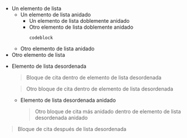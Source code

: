 - Un elemento de lista
   + Un elemento de lista anidado
      * Un elemento de lista doblemente anidado
      * Otro elemento de lista doblemente anidado
         ```
         codeblock
         ```
   + Otro elemento de lista anidado
- Otro elemento de lista

+ Elemento de lista desordenada
   > Bloque de cita dentro de elemento de lista desordenada

   > Otro bloque de cita dentro de elemento de lista desordenada

   - Elemento de lista desordenada anidado
      > Otro bloque de cita más anidado dentro de elemento de lista desordenada anidado

> Bloque de cita después de lista desordenada
